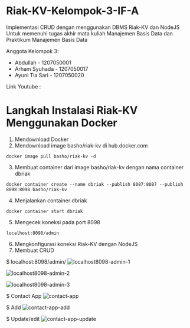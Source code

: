 # Riak-KV-Kelompok-3-IF-A
Implementasi CRUD dengan menggunakan DBMS Riak-KV dan NodeJS
Untuk memenuhi tugas akhir mata kuliah Manajemen Basis Data dan Praktikum Manajemen Basis Data

Anggota Kelompok 3:
- Abdullah - 1207050001
- Arham Syuhada - 1207050017
- Ayuni Tia Sari - 1207050020

Link Youtube :

# Langkah Instalasi Riak-KV Menggunakan Docker
1. Mendownload Docker
2. Mendownload image basho/riak-kv di hub.docker.com
```
docker image pull basho/riak-kv -d
```
3. Membuat container dari image basho/riak-kv dengan nama container dbriak
```
docker container create --name dbriak --publish 8087:8087 --publish 8098:8098 basho/riak-kv
```
4. Menjalankan container dbriak
```
docker container start dbriak
```
5. Mengecek koneksi pada port 8098
```
localhost:8098/admin
```
6. Mengkonfigurasi koneksi Riak-KV dengan NodeJS
7. Membuat CRUD

$ localhost:8098/admin/
![localhost8098-admin-1](https://user-images.githubusercontent.com/85489329/209462457-c2ee8f17-c1a8-4877-b777-acd75fe895fb.jpg)

![localhost8098-admin-2](https://user-images.githubusercontent.com/85489329/209462475-2d284053-fb0a-49d9-ad3d-24b1ed81d18c.jpg)

![localhost8098-admin-3](https://user-images.githubusercontent.com/85489329/209462488-0a6d981e-f9e0-408c-9496-21452dd79d52.jpg)

$ Contact App
![contact-app](https://user-images.githubusercontent.com/85489329/209462492-35530845-60c5-4507-8919-d47df8409516.jpg)

$ Add
![contact-app-add](https://user-images.githubusercontent.com/85489329/209462512-93597be9-01d1-4566-87c7-a76a8bd8dfe0.jpg)

$ Update/edit
![contact-app-update](https://user-images.githubusercontent.com/85489329/209462522-c035a6d2-e962-4f43-9d9c-c41dd05cec95.jpg)


